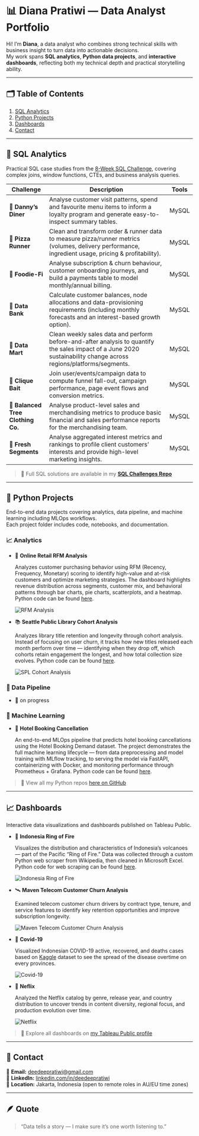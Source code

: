 # 📊 Diana Pratiwi — Data Analyst Portfolio

Hi! I’m **Diana**, a data analyst who combines strong technical skills with business insight to turn data into actionable decisions.  
My work spans **SQL analytics**, **Python data projects**, and **interactive dashboards**, reflecting both my technical depth and practical storytelling ability.

---

## 🗂️ Table of Contents
1. [SQL Analytics](#-sql-analytics)
2. [Python Projects](#-python-projects)
3. [Dashboards](#-dashboards)
4. [Contact](#-contact)

---

## 🧠 SQL Analytics

Practical SQL case studies from the [8-Week SQL Challenge](https://8weeksqlchallenge.com/), covering complex joins, window functions, CTEs, and business analysis queries.

| Challenge | Description | Tools |
|------------|--------------|-------|
| 🍜 **Danny’s Diner** | Analyse customer visit patterns, spend and favourite menu items to inform a loyalty program and generate easy-to-inspect summary tables. | MySQL |
| 🍕 **Pizza Runner** | Clean and transform order & runner data to measure pizza/runner metrics (volumes, delivery performance, ingredient usage, pricing & profitability). | MySQL |
| 🥪 **Foodie-Fi** | Analyse subscription & churn behaviour, customer onboarding journeys, and build a payments table to model monthly/annual billing. | MySQL |
| 🏦 **Data Bank** | Calculate customer balances, node allocations and data-provisioning requirements (including monthly forecasts and an interest-based growth option). | MySQL |
| 🧺 **Data Mart** | Clean weekly sales data and perform before-and-after analysis to quantify the sales impact of a June 2020 sustainability change across regions/platforms/segments. | MySQL |
| 🦞 **Clique Bait** | Join user/events/campaign data to compute funnel fall-out, campaign performance, page event flows and conversion metrics. | MySQL |
| 🥾 **Balanced Tree Clothing Co.** | Analyse product-level sales and merchandising metrics to produce basic financial and sales performance reports for the merchandising team. | MySQL |
| 🍊 **Fresh Segments** | Analyse aggregated interest metrics and rankings to profile client customers’ interests and provide high-level marketing insights. | MySQL |

> 📁 Full SQL solutions are available in my **[SQL Challenges Repo](https://github.com/deedeepratiwi/8-week-sql-challenge)**

---

## 🐍 Python Projects

End-to-end data projects covering analytics, data pipeline, and machine learning including MLOps workflows.  
Each project folder includes code, notebooks, and documentation.

### 📈 Analytics
- 🛒 **Online Retail RFM Analysis**
  
  Analyzes customer purchasing behavior using RFM (Recency, Frequency, Monetary) scoring to identify high-value and at-risk customers and optimize marketing strategies. The dashboard highlights revenue distribution across segments, customer mix, and behavioral patterns through bar charts, pie charts, scatterplots, and a heatmap. Python code can be found [here](https://github.com/deedeepratiwi/retail-rfm-analysis/blob/main/rfm_analysis.ipynb).
  
  ![RFM Analysis](images/rfm_analysis.png)
  
- 📚 **Seattle Public Library Cohort Analysis**
  
  Analyzes library title retention and longevity through cohort analysis. Instead of focusing on user churn, it tracks how new titles released each month perform over time — identifying when they drop off, which cohorts retain engagement the longest, and how total collection size evolves. Python code can be found [here](https://github.com/deedeepratiwi/seattle-public-library-cohort-analysis/blob/main/seattle_public_library_cohort_analysis.ipynb).

  ![SPL Cohort Analysis](images/spl_cohort_analysis.png)

### 🔩 Data Pipeline
- 🚧 on progress
  
### 🤖 Machine Learning
- 🏨 **Hotel Booking Cancellation**
  
  An end-to-end MLOps pipeline that predicts hotel booking cancellations using the Hotel Booking Demand dataset. The project demonstrates the full machine learning lifecycle — from data preprocessing and model training with MLflow tracking, to serving the model via FastAPI, containerizing with Docker, and monitoring performance through Prometheus + Grafana.
  Python code can be found [here](https://github.com/deedeepratiwi/mlops-hotel-cancellation).

> 🧾 View all my Python repos [here on GitHub](https://github.com/deedeepratiwi?tab=repositories)

---

## 📈 Dashboards

Interactive data visualizations and dashboards published on Tableau Public.

- 🌋 **Indonesia Ring of Fire**
  
  Visualizes the distribution and characteristics of Indonesia’s volcanoes — part of the Pacific “Ring of Fire.” Data was collected through a custom Python web scraper from Wikipedia, then cleaned in Microsoft Excel. Python code for web scraping can be found [here](https://github.com/deedeepratiwi/web-scraping-indonesia-volcano/blob/main/Web_Scraping_Indonesia_Volcano.ipynb).
  
  ![Indonesia Ring of Fire](images/ring_of_fire.png)
  
- 🛰️ **Maven Telecom Customer Churn Analysis**
  
  Examined telecom customer churn drivers by contract type, tenure, and service features to identify key retention opportunities and improve subscription longevity.
  
  ![Maven Telecom Customer Churn Analysis](images/telco_churn.png)
  
- 🦠 **Covid-19**
  
  Visualized Indonesian COVID-19 active, recovered, and deaths cases based on [Kaggle](https://www.kaggle.com/datasets/hendratno/covid19-indonesia) dataset to see the spread of the disease overtime on every provinces.
  
  ![Covid-19](images/covid-19.png)
  
- 🎥 **Neflix**
  
  Analyzed the Netflix catalog by genre, release year, and country distribution to uncover trends in content diversity, regional focus, and production evolution over time.
  
  ![Netflix](images/netflix.png)



> 🔗 Explore all dashboards on [my Tableau Public profile](https://public.tableau.com/app/profile/diana.pratiwi/vizzes)

---

## 💬 Contact

📧 **Email:** [deedeepratiwi@gmail.com](mailto:deedeepratiwi@gmail.com)  
💼 **LinkedIn:** [linkedin.com/in/deedeepratiwi](https://linkedin.com/in/deedeepratiwi)  
📍 **Location:** Jakarta, Indonesia (open to remote roles in AU/EU time zones)

---

## 🪶 Quote

> “Data tells a story — I make sure it’s one worth listening to.”
